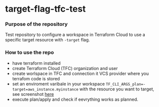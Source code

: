 # target-flag-tfc-test

### Purpose of the repository
Test repository to configure a workspace in Terraform Cloud to use a specific target resource with `-target` flag.

### How to use the repo
- have terraform installed 
- create Terraform Cloud (TFC) organization and user
- create worlspace in TFC and connection it VCS provider where you terrafom code is stored 
- set an enviroment varibale in your workspace `TF_CLI_ARGS_plan=-target=aws_instance.myinstance` with the resource you want to target, see screenshot [here](https://github.com/nikcbg/target-flag-tfc-test/blob/master/target_flag.png)
- execute plan/apply and check if eevrything works as planned.
